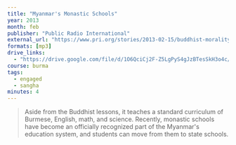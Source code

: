 ```yaml
---
title: "Myanmar's Monastic Schools"
year: 2013
month: feb
publisher: "Public Radio International"
external_url: "https://www.pri.org/stories/2013-02-15/buddhist-morality-myanmars-monastic-schools"
formats: [mp3]
drive_links:
  - "https://drive.google.com/file/d/1O6QciCj2F-Z5LgPyS4gJzBTesSkH3o4c/view?usp=drivesdk"
course: burma
tags:
  - engaged
  - sangha
minutes: 4
---
```


> Aside from the Buddhist lessons, it teaches a standard curriculum of Burmese, English, math, and science. Recently, monastic schools have become an officially recognized part of the Myanmar's education system, and students can move from them to state schools.
